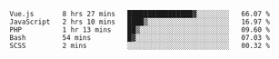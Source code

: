 <!--START_SECTION:waka-->

```text
Vue.js       8 hrs 27 mins   ████████████████▓░░░░░░░░   66.07 %
JavaScript   2 hrs 10 mins   ████▒░░░░░░░░░░░░░░░░░░░░   16.97 %
PHP          1 hr 13 mins    ██▒░░░░░░░░░░░░░░░░░░░░░░   09.60 %
Bash         54 mins         █▓░░░░░░░░░░░░░░░░░░░░░░░   07.03 %
SCSS         2 mins          ░░░░░░░░░░░░░░░░░░░░░░░░░   00.32 %
```

<!--END_SECTION:waka-->
